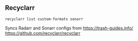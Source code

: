 ## Recyclarr
```
recyclarr list custom-formats sonarr
```
Syncs Radarr and Sonarr configs from https://trash-guides.info/
https://github.com/recyclarr/recyclarr
